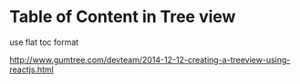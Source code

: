 Table of Content in Tree view
=============================
use flat toc format

http://www.gumtree.com/devteam/2014-12-12-creating-a-treeview-using-reactjs.html